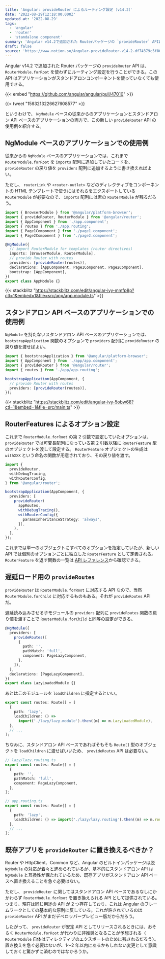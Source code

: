 ```yaml
---
title: 'Angular: provideRouter によるルーティング設定 (v14.2)'
date: '2022-08-29T12:18:00.000Z'
updated_at: '2022-08-29'
tags:
  - 'angular'
  - 'router'
  - 'standalone component'
summary: 'Angular v14.2で追加された Routerパッケージの `provideRouter` APIは、 `RouterModule.forRoot` を使わずにルーティング設定を行うことができる。このAPIはアプリケーションがスタンドアロンコンポーネントを使っていなくても使用できる。'
draft: false
source: 'https://www.notion.so/Angular-provideRouter-v14-2-df74379c5f804dff9fb816ae978af4a8'
---
```


Angular v14.2 で追加された Router パッケージの `provideRouter` API は、 `RouterModule.forRoot` を使わずにルーティング設定を行うことができる。この API はアプリケーションがスタンドアロンコンポーネントを使っていなくても使用できる。

{{< embed "https://github.com/angular/angular/pull/47010" >}}

{{< tweet "1563213226627608577" >}}

というわけで、 `NgModule` ベースの従来からのアプリケーションとスタンドアロン API ベースのアプリケーションの両方で、この新しい `provideRouter` API の使用例を紹介する。

## NgModule ベースのアプリケーションでの使用例

従来からの `NgModule` ベースのアプリケーションでは、これまで `RouterModule.forRoot` を `imports` 配列に追加していたコードを、 `provideRouter` の戻り値を `providers` 配列に追加するように書き換えればよい。

ただし、 `routerLink` や `<router-outlet>` などのディレクティブをコンポーネントの HTML テンプレートで使うにはそれらをエクスポートしている `RouterModule` が必要なので、 `imports` 配列には素の `RouterModule` が残るだろう。

```typescript
import { BrowserModule } from '@angular/platform-browser';
import { provideRouter, RouterModule } from '@angular/router';
import { AppComponent } from './app.component';
import { routes } from './app.routing';
import { Page1Component } from './page1.component';
import { Page2Component } from './page2.component';

@NgModule({
  // import RouterModule for templates (router directives)
  imports: [BrowserModule, RouterModule],
  // provide Router with routes
  providers: [provideRouter(routes)],
  declarations: [AppComponent, Page1Component, Page2Component],
  bootstrap: [AppComponent],
})
export class AppModule {}
```

{{< stackblitz "https://stackblitz.com/edit/angular-ivy-mmfp8p?ctl=1&embed=1&file=src/app/app.module.ts" >}}

## スタンドアロン API ベースのアプリケーションでの使用例

`NgModule` を持たないスタンドアロン API ベースのアプリケーションでは、 `bootstrapApplication` 関数のオプションで `providers` 配列に `provideRouter` の戻り値を渡せばよい。

```typescript
import { bootstrapApplication } from '@angular/platform-browser';
import { AppComponent } from './app/app.component';
import { provideRouter } from '@angular/router';
import { routes } from './app/app.routing';

bootstrapApplication(AppComponent, {
  // provide Router with routes
  providers: [provideRouter(routes)],
});
```

{{< stackblitz "https://stackblitz.com/edit/angular-ivy-5obw68?ctl=1&embed=1&file=src/main.ts" >}}

## RouterFeatures によるオプション設定

これまで `RouterModule.forRoot` の第 2 引数で設定していたオプションは、 `provideRouter` では可変長配列になっている第 2 引数以降に `RouterFeature` 型のオブジェクトを渡して設定する。 `RouterFeature` オブジェクトの生成は `withXXX` という命名の関数が用意されており、その戻り値を渡す。

```typescript
import {
  provideRouter,
  withDebugTracing,
  withRouterConfig,
} from '@angular/router';

bootstrapApplication(AppComponent, {
  providers: [
    provideRouter(
      appRoutes,
      withDebugTracing(),
      withRouterConfig({
        paramsInheritanceStrategy: 'always',
      }),
    ),
  ],
});
```

これまでは単一のオブジェクトにすべてのオプションを指定していたが、新しい API では個別のオプションごとに独立した `RouterFeature` として定義される。 `RouterFeature` を返す関数の一覧は [API レファレンス](https://angular.io/api/router#functions)から確認できる。

## 遅延ロード用の `provideRoutes`

`provideRouter` は `RouterModule.forRoot` に対応する API なので、当然 `RouterModule.forChild` に対応するものもある。それが `provideRoutes` API だ。

遅延読み込みさせる子モジュールの `providers` 配列に `provideRoutes` 関数の戻り値を渡すことで `RouterModule.forChild` と同等の設定ができる。

```typescript
@NgModule({
  providers: [
    provideRoutes([
      {
        path: '',
        pathMatch: 'full',
        component: PageLazyComponent,
      },
    ]),
  ],
  declarations: [PageLazyComponent],
})
export class LazyLoadedModule {}
```

あとはこのモジュールを `loadChildren` に指定するといい。

```typescript
export const routes: Route[] = [
  {
    path: 'lazy',
    loadChildren: () =>
      import('./lazy/lazy.module').then((m) => m.LazyLoadedModule),
  },
  // ...
];
```

ちなみに、スタンドアロン API ベースであればそもそも `Route[]` 型のオブジェクトを `loadChildren` に渡せばいいため、 `provideRoutes` API は必要ない。

```typescript
// lazy/lazy.routing.ts
export const routes: Route[] = [
  {
    path: '',
    pathMatch: 'full',
    component: PageLazyComponent,
  },
];

// app.routing.ts
export const routes: Route[] = [
  {
    path: 'lazy',
    loadChildren: () => import('./lazy/lazy.routing').then((m) => m.routes),
  },
  // ...
];
```

## 既存アプリを `provideRouter` に置き換えるべきか？

Router や HttpClient、Common など、Angular のビルトインパッケージは脱 `NgModule` の対応が着々と進められているが、基本的にスタンドアロン API は `NgModule` と互換性が保たれているため、既存アプリがスタンドアロン API ベースへ置き換えることを急ぐ必要はない。

ただし、 `provideRouter` に関してはスタンドアロン API ベースであるなしにかかわらず `RouterModule.forRoot` を置き換えられる API として提供されている。つまり、現在は同じ用途の API が 2 つ存在しており、これは Angular のフレームワークとしての基本的な原則に反している。これが許されているのは `provideRouter` API がまだデベロッパープレビュー版だからだろう。

したがって、 `provideRouter` が安定 API としてリリースされるときには、おそらく `RouterModule.forRoot` が代わりに非推奨となることが予想される（ `RouterModule` 自体はディレクティブのエクスポートのために残されるだろう）。置き換えを急ぐ必要はないが、1〜2 年以内にあるかもしれない変更として意識しておくと驚かずに済むのではなかろうか。
